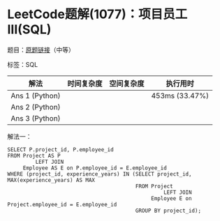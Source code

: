 # LeetCode题解(1077)：项目员工III(SQL)

题目：[原题链接](https://leetcode-cn.com/problems/project-employees-iii/)（中等）

标签：SQL

| 解法           | 时间复杂度 | 空间复杂度 | 执行用时       |
| -------------- | ---------- | ---------- | -------------- |
| Ans 1 (Python) |            |            | 453ms (33.47%) |
| Ans 2 (Python) |            |            |                |
| Ans 3 (Python) |            |            |                |

解法一：

```mysql
SELECT P.project_id, P.employee_id
FROM Project AS P
         LEFT JOIN
     Employee AS E on P.employee_id = E.employee_id
WHERE (project_id, experience_years) IN (SELECT project_id, MAX(experience_years) AS MAX
                                         FROM Project
                                                  LEFT JOIN
                                              Employee E on Project.employee_id = E.employee_id
                                         GROUP BY project_id);
```